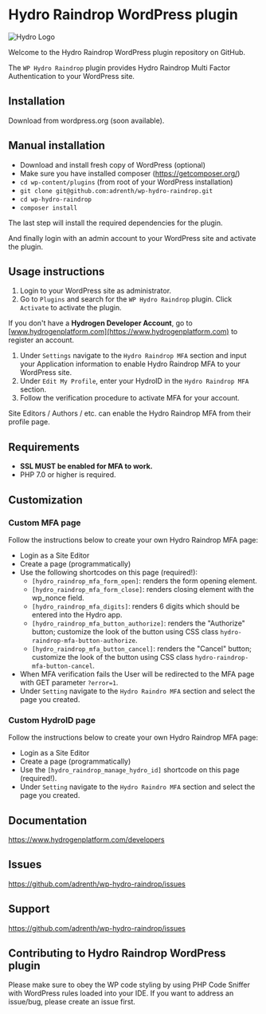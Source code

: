 # Hydro Raindrop WordPress plugin 

![Hydro Logo](https://i.imgur.com/slcCepB.png)

Welcome to the Hydro Raindrop WordPress plugin repository on GitHub.

The `WP Hydro Raindrop` plugin provides Hydro Raindrop Multi Factor Authentication to your WordPress site.

## Installation

Download from wordpress.org (soon available).

## Manual installation

- Download and install fresh copy of WordPress (optional)
- Make sure you have installed composer (https://getcomposer.org/)
- `cd wp-content/plugins` (from root of your WordPress installation)
- `git clone git@github.com:adrenth/wp-hydro-raindrop.git`
- `cd wp-hydro-raindrop`
- `composer install`

The last step will install the required dependencies for the plugin.

And finally login with an admin account to your WordPress site and activate the plugin.

## Usage instructions

1. Login to your WordPress site as administrator.
2. Go to `Plugins` and search for the `WP Hydro Raindrop` plugin. Click `Activate` to activate the plugin.

If you don't have a **Hydrogen Developer Account**, go to [www.hydrogenplatform.com](https://www.hydrogenplatform.com) to register an account.

1. Under `Settings` navigate to the `Hydro Raindrop MFA` section and input your Application information to enable Hydro Raindrop MFA to your WordPress site. 
2. Under `Edit My Profile`, enter your HydroID in the `Hydro Raindrop MFA` section.
3. Follow the verification procedure to activate MFA for your account.

Site Editors / Authors / etc. can enable the Hydro Raindrop MFA from their profile page.

## Requirements

* **SSL MUST be enabled for MFA to work.**
* PHP 7.0 or higher is required.

## Customization

### Custom MFA page

Follow the instructions below to create your own Hydro Raindrop MFA page:

* Login as a Site Editor
* Create a page (programmatically)
* Use the following shortcodes on this page (required!):
    - `[hydro_raindrop_mfa_form_open]`: renders the form opening element.
    - `[hydro_raindrop_mfa_form_close]`: renders closing element with the wp_nonce field.
    - `[hydro_raindrop_mfa_digits]`: renders 6 digits which should be entered into the Hydro app.
    - `[hydro_raindrop_mfa_button_authorize]`: renders the "Authorize" button; customize the look of the button using CSS class `hydro-raindrop-mfa-button-authorize`.
    - `[hydro_raindrop_mfa_button_cancel]`: renders the "Cancel" button; customize the look of the button using CSS class `hydro-raindrop-mfa-button-cancel`.
* When MFA verification fails the User will be redirected to the MFA page with GET parameter `?error=1`.
* Under `Setting` navigate to the `Hydro Raindro MFA` section and select the page you created.

### Custom HydroID page

Follow the instructions below to create your own Hydro Raindrop MFA page:

* Login as a Site Editor
* Create a page (programmatically)
* Use the `[hydro_raindrop_manage_hydro_id]` shortcode on this page (required!).
* Under `Setting` navigate to the `Hydro Raindro MFA` section and select the page you created.

## Documentation

https://www.hydrogenplatform.com/developers

## Issues

https://github.com/adrenth/wp-hydro-raindrop/issues

## Support

https://github.com/adrenth/wp-hydro-raindrop/issues

## Contributing to Hydro Raindrop WordPress plugin

Please make sure to obey the WP code styling by using PHP Code Sniffer with WordPress rules loaded into your IDE.
If you want to address an issue/bug, please create an issue first.
